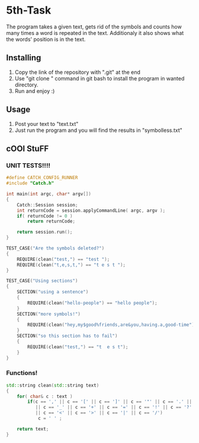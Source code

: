 # 5th-Task
The program takes a given text, gets rid of the symbols and counts how many times a word is repeated in the text. Additionaly it also shows what the words' position is in the text.

## Installing

1. Copy the link of the repository with ".git" at the end
1. Use "git clone <Web URL>" command in git bash to install the program in wanted directory.
1. Run and enjoy :)

## Usage

1. Post your text to "text.txt"
1. Just run the program and you will find the results in "symbolless.txt"

## cOOl StuFF

### UNIT TESTS!!!!

```C++
#define CATCH_CONFIG_RUNNER
#include "Catch.h"

int main(int argc, char* argv[])
{
	Catch::Session session;
    int returnCode = session.applyCommandLine( argc, argv );
    if( returnCode != 0 )
        return returnCode;

    return session.run();
}
```

```C++
TEST_CASE("Are the symbols deleted?")
{
    REQUIRE(clean("test,") == "test ");
    REQUIRE(clean("t,e,s,t,") == "t e s t ");
}

TEST_CASE("Using sections")
{
    SECTION("using a sentence")
    {
        REQUIRE(clean("hello-people") == "hello people");
    }
    SECTION("more symbols!")
    {
        REQUIRE(clean("hey,my$good%friends,are&you,having.a,good-time") == "hey my good friends are you having a good time");
    }
    SECTION("so this section has to fail")
    {
        REQUIRE(clean("test,") == "t  e s t");
    }
}
```

### Functions!

```C++
std::string clean(std::string text)
{
    for( char& c : text )
        if(c == ',' || c == '[' || c == ']' || c == '"' || c == '.' || c == '%' || c == '$' || c == '&' || c == '*' || c == '(' || c == ')' || c == '-'
           || c == '_' || c == '+' || c == '=' || c == '!' || c == '?' || c == '#' || c == '@' || c == '^' || c == '~' || c == '`' || c == ';' || c == ':'
           || c == '<' || c == '>' || c == '|' || c == '/')
            c = ' ' ;

    return text;
}
```